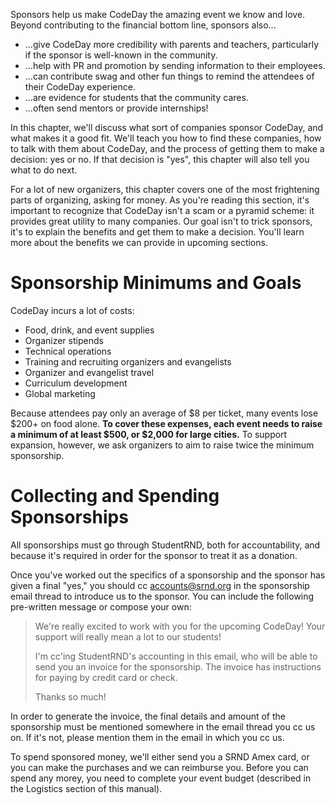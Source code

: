 Sponsors help us make CodeDay the amazing event we know and love. Beyond contributing to the financial bottom line, sponsors also...

* ...give CodeDay more credibility with parents and teachers, particularly if the sponsor is well-known in the community.
* ...help with PR and promotion by sending information to their employees.
* ...can contribute swag and other fun things to remind the attendees of their CodeDay experience.
* ...are evidence for students that the community cares.
* ...often send mentors or provide internships!

In this chapter, we'll discuss what sort of companies sponsor CodeDay, and what makes it a good fit. We'll teach you how to find these companies, how to talk with them about CodeDay, and the process of getting them to make a decision: yes or no. If that decision is "yes", this chapter will also tell you what to do next.

For a lot of new organizers, this chapter covers one of the most frightening parts of organizing, asking for money. As you're reading this section, it's important to recognize that CodeDay isn't a scam or a pyramid scheme: it provides great utility to many companies. Our goal isn't to trick sponsors, it's to explain the benefits and get them to make a decision. You'll learn more about the benefits we can provide in upcoming sections.

# Sponsorship Minimums and Goals

CodeDay incurs a lot of costs:

* Food, drink, and event supplies
* Organizer stipends
* Technical operations
* Training and recruiting organizers and evangelists 
* Organizer and evangelist travel
* Curriculum development
* Global marketing

Because attendees pay only an average of $8 per ticket, many events lose $200+ on food alone. **To cover these expenses, each event needs to raise a minimum of at least $500, or $2,000 for large cities.** To support expansion, however, we ask organizers to aim to raise twice the minimum sponsorship.

# Collecting and Spending Sponsorships

All sponsorships must go through StudentRND, both for accountability, and because it's required in order for the sponsor to treat it as a donation.

Once you've worked out the specifics of a sponsorship and the sponsor has given a final "yes," you should cc accounts@srnd.org in the sponsorship email thread to introduce us to the sponsor. You can include the following pre-written message or compose your own:

> We're really excited to work with you for the upcoming CodeDay! Your support will really mean a lot to our students!
> 
> I'm cc'ing StudentRND's accounting in this email, who will be able to send you an invoice for the sponsorship. The invoice has instructions for paying by credit card or check.
> 
> Thanks so much!

In order to generate the invoice, the final details and amount of the sponsorship must be mentioned somewhere in the email thread you cc us on. If it's not, please mention them in the email in which you cc us.

To spend sponsored money, we'll either send you a SRND Amex card, or you can make the purchases and we can reimburse you. Before you can spend any morey, you need to complete your event budget \(described in the Logistics section of this manual\).

